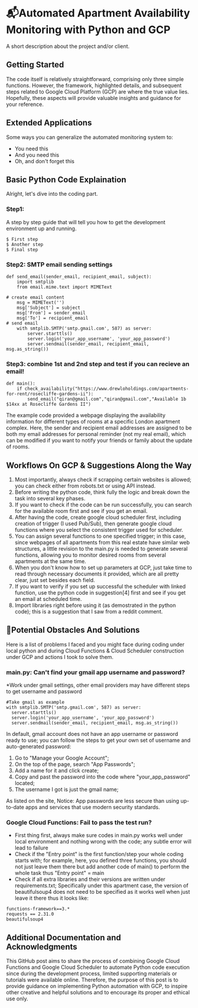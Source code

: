 # :mailbox_with_mail:Automated Apartment Availability Monitoring with Python and GCP 

A short description about the project and/or client.

## Getting Started
The code itself is relatively straightforward, comprising only three simple functions. However, the framework, highlighted details, and subsequent steps related to Google Cloud Platform (GCP) are where the true value lies. Hopefully, these aspects will provide valuable insights and guidance for your reference.

## Extended Applications

Some ways you can generalize the automated monitoring system to:

* You need this
* And you need this
* Oh, and don't forget this

## Basic Python Code Explaination

Alright, let's dive into the coding part.

### Step1:

A step by step guide that will tell you how to get the development environment up and running.

```
$ First step
$ Another step
$ Final step
```

### Step2: SMTP email sending settings
```
def send_email(sender_email, recipient_email, subject):
    import smtplib
    from email.mime.text import MIMEText

# create email content
    msg = MIMEText('')
    msg['Subject'] = subject
    msg['From'] = sender_email
    msg['To'] = recipient_email
# send email
    with smtplib.SMTP('smtp.gmail.com', 587) as server:
        server.starttls()
        server.login('your_app_username', 'your_app_password')
        server.sendmail(sender_email, recipient_email, msg.as_string())
```

### Step3: combine 1st and 2nd step and test if you can recieve an email!
```
def main():
    if check_availability("https://www.drewloholdings.com/apartments-for-rent/rosecliffe-gardens-ii"):
        send_email("qiran@gmail.com","qiran@gmail.com","Available 1b $14xx at Rosecliffe Gardens II")
```
The example code provided a webpage displaying the availability information for different types of rooms at a specific London apartment complex. Here, the sender and recipient email addresses are assigned to be both my email addresses for personal reminder (not my real email), which can be modified if you want to notify your friends or family about the update of rooms. 

## Workflows On GCP & Suggestions Along the Way
1. Most importantly, always check if scrapping certain websites is allowed; you can check either from robots.txt or using API instead.
2. Before writing the python code, think fully the logic and break down the task into several key phases.
3. If you want to check if the code can be run successfully, you can search for the available room first and see if you get an email.
4. After having the code, create google cloud scheduler first, including creation of trigger (I used Pub/Sub), then generate google cloud functions where you select the consistent trigger used for scheduler.
5. You can assign several functions to one specified trigger; in this case, since webpages of all apartments from this real estate have similar web structures, a little revision to the main.py is needed to generate several functions, allowing you to monitor desired rooms from several apartments at the same time.
6. When you don't know how to set up parameters at GCP, just take time to read through necessary documents it provided, which are all pretty clear, just set besides each field.
7. If you want to verify if you set up successful the scheduler with linked function, use the python code in suggestion[4] first and see if you get an email at scheduled time.
8. Import libraries right before using it (as demostrated in the python code); this is a suggestion that I saw from a reddit comment.

## :construction:Potential Obstacles And Solutions
Here is a list of problems I faced and you might face during coding under local python and during Cloud Functions & Cloud Scheduler construction under GCP and actions I took to solve them.

### main.py: Can't find your gmail app username and password?
*Work under gmail settings, other email providers may have different steps to get username and password
```
#Take gmail as example
with smtplib.SMTP('smtp.gmail.com', 587) as server:
  server.starttls()
  server.login('your_app_username', 'your_app_password')
  server.sendmail(sender_email, recipient_email, msg.as_string())
```
In default, gmail account does not have an app username or password ready to use; you can follow the steps to get your own set of username and auto-generated password:
1. Go to "Manage your Google Account";
2. On the top of the page, search "App Passwords";
3. Add a name for it and click create;
4. Copy and past the password into the code where "your_app_password" located;
5. The username I got is just the gmail name;

As listed on the site, Notice: App passwords are less secure than using up-to-date apps and services that use modern security standards.

### Google Cloud Functions: Fail to pass the test run?
* First thing first, always make sure codes in main.py works well under local environment and nothing wrong with the code; any subtle error will lead to failure
* Check if the "Entry point" is the first function/step your whole coding starts with; for example, here, you defined three functions, you should not just leave them there but add another code of main() to perform the whole task thus "Entry point" = main
* Check if all extra libraries and their versions are written under requirements.txt; Specifically under this apartment case, the version of beautifulsoup4 does not need to be specified as it works well when just leave it there thus it looks like:
```
functions-framework==3.*
requests == 2.31.0
beautifulsoup4
```

## Additional Documentation and Acknowledgments
This GitHub post aims to share the process of combining Google Cloud Functions and Google Cloud Scheduler to automate Python code execution since during the development process, limited supporting materials or tutorials were available online. Therefore, the purpose of this post is to provide guidance on implementing Python automation with GCP, to inspire other creative and helpful solutions and to encourage its proper and ethical use only.
